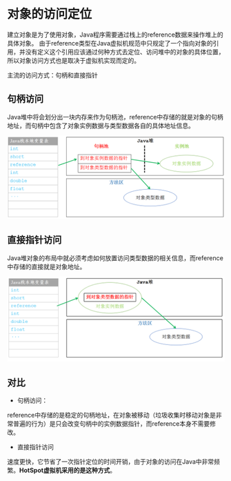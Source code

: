 # 对象的访问定位
建立对象是为了使用对象，Java程序需要通过栈上的reference数据来操作堆上的具体对象。
由于reference类型在Java虚拟机规范中只规定了一个指向对象的引用，并没有定义这个引用应该通过何种方式去定位、访问堆中的对象的具体位置，
所以对象访问方式也是取决于虚拟机实现而定的。

主流的访问方式：句柄和直接指针

## 句柄访问
Java堆中将会划分出一块内存来作为句柄池，reference中存储的就是对象的句柄地址，而句柄中包含了对象实例数据与类型数据各自的具体地址信息。

![object_visit_handler.png](../images/object_visit_handler.png)

## 直接指针访问
Java堆对象的布局中就必须考虑如何放置访问类型数据的相关信息，而reference中存储的直接就是对象地址。

![object_visit_pointer.png](../images/object_visit_pointer.png)

## 对比
- 句柄访问：

reference中存储的是稳定的句柄地址，在对象被移动（垃圾收集时移动对象是非常普遍的行为）是只会改变句柄中的实例数据指针，而reference本身不需要修改。

- 直接指针访问

速度更快，它节省了一次指针定位的时间开销，由于对象的访问在Java中非常频繁。**HotSpot虚拟机采用的是这种方式**。